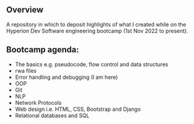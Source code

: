 Overview
-
A repository in which to deposit highlights of what I created while on the Hyperion Dev Software engineering bootcamp (1st Nov 2022 to present).

Bootcamp agenda:
- 
- The basics e.g. pseudocode, flow control and data structures
- rwa files
- Error handling and debugging (I am here)
- OOP
- Git
- NLP
- Network Protocols
- Web design i.e. HTML, CSS, Bootstrap and Django
- Relational databases and SQL
